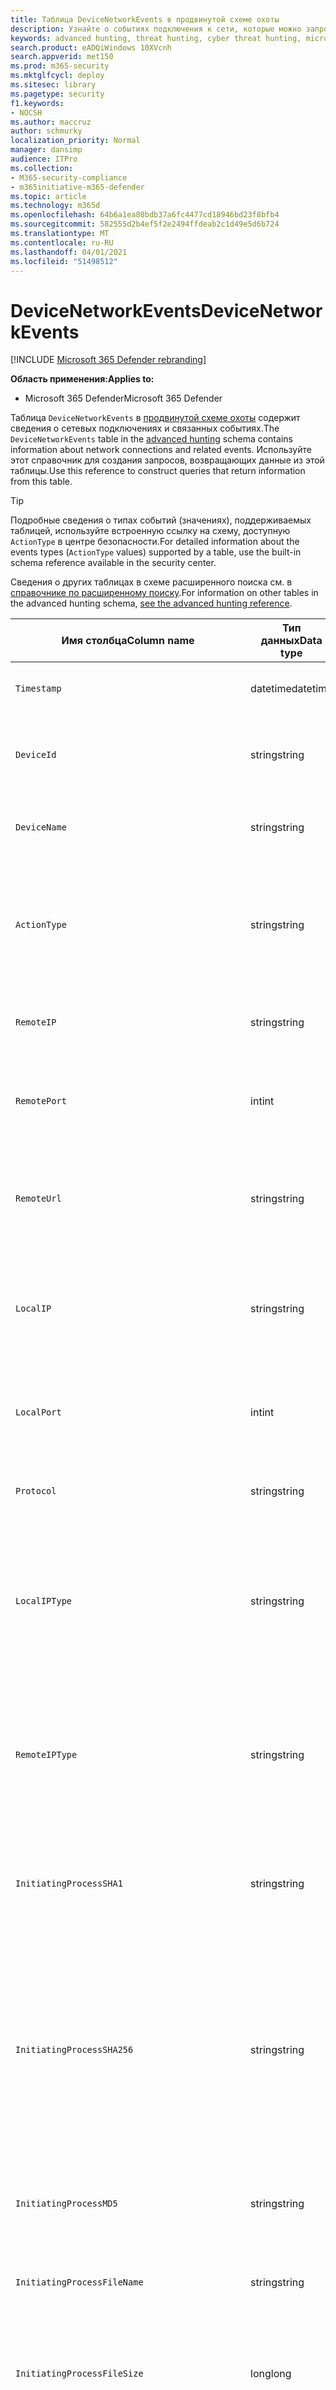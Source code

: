 ```yaml
---
title: Таблица DeviceNetworkEvents в продвинутой схеме охоты
description: Узнайте о событиях подключения к сети, которые можно запросить в таблице DeviceNetworkEvents в продвинутой схеме охоты
keywords: advanced hunting, threat hunting, cyber threat hunting, microsoft threat protection, Microsoft 365, mtp, m365, search, query, telemetry, schema reference, kusto, table, column, data type, devicenetworkevents, NetworkCommunicationEvents, network Connection, remote ip, local ip
search.product: eADQiWindows 10XVcnh
search.appverid: met150
ms.prod: m365-security
ms.mktglfcycl: deploy
ms.sitesec: library
ms.pagetype: security
f1.keywords:
- NOCSH
ms.author: maccruz
author: schmurky
localization_priority: Normal
manager: dansimp
audience: ITPro
ms.collection:
- M365-security-compliance
- m365initiative-m365-defender
ms.topic: article
ms.technology: m365d
ms.openlocfilehash: 64b6a1ea80bdb37a6fc4477cd18946bd23f8bfb4
ms.sourcegitcommit: 582555d2b4ef5f2e2494ffdeab2c1d49e5d6b724
ms.translationtype: MT
ms.contentlocale: ru-RU
ms.lasthandoff: 04/01/2021
ms.locfileid: "51498512"
---
```

# <a name="devicenetworkevents"></a><span data-ttu-id="85428-104">DeviceNetworkEvents</span><span class="sxs-lookup"><span data-stu-id="85428-104">DeviceNetworkEvents</span></span>

[!INCLUDE [Microsoft 365 Defender rebranding](../includes/microsoft-defender.md)]


<span data-ttu-id="85428-105">**Область применения:**</span><span class="sxs-lookup"><span data-stu-id="85428-105">**Applies to:**</span></span>
- <span data-ttu-id="85428-106">Microsoft 365 Defender</span><span class="sxs-lookup"><span data-stu-id="85428-106">Microsoft 365 Defender</span></span>



<span data-ttu-id="85428-107">Таблица `DeviceNetworkEvents` в [продвинутой схеме охоты](advanced-hunting-overview.md) содержит сведения о сетевых подключениях и связанных событиях.</span><span class="sxs-lookup"><span data-stu-id="85428-107">The `DeviceNetworkEvents` table in the [advanced hunting](advanced-hunting-overview.md) schema contains information about network connections and related events.</span></span> <span data-ttu-id="85428-108">Используйте этот справочник для создания запросов, возвращающих данные из этой таблицы.</span><span class="sxs-lookup"><span data-stu-id="85428-108">Use this reference to construct queries that return information from this table.</span></span>

>[!TIP]
> <span data-ttu-id="85428-109">Подробные сведения о типах событий (значениях), поддерживаемых таблицей, используйте встроенную ссылку на схему, доступную `ActionType` в центре безопасности.</span><span class="sxs-lookup"><span data-stu-id="85428-109">For detailed information about the events types (`ActionType` values) supported by a table, use the built-in schema reference available in the security center.</span></span>

<span data-ttu-id="85428-110">Сведения о других таблицах в схеме расширенного поиска см. в [справочнике по расширенному поиску](advanced-hunting-schema-tables.md).</span><span class="sxs-lookup"><span data-stu-id="85428-110">For information on other tables in the advanced hunting schema, [see the advanced hunting reference](advanced-hunting-schema-tables.md).</span></span>

| <span data-ttu-id="85428-111">Имя столбца</span><span class="sxs-lookup"><span data-stu-id="85428-111">Column name</span></span> | <span data-ttu-id="85428-112">Тип данных</span><span class="sxs-lookup"><span data-stu-id="85428-112">Data type</span></span> | <span data-ttu-id="85428-113">Описание</span><span class="sxs-lookup"><span data-stu-id="85428-113">Description</span></span> |
|-------------|-----------|-------------|
| `Timestamp` | <span data-ttu-id="85428-114">datetime</span><span class="sxs-lookup"><span data-stu-id="85428-114">datetime</span></span> | <span data-ttu-id="85428-115">Дата и время записи события</span><span class="sxs-lookup"><span data-stu-id="85428-115">Date and time when the event was recorded</span></span> |
| `DeviceId` | <span data-ttu-id="85428-116">string</span><span class="sxs-lookup"><span data-stu-id="85428-116">string</span></span> | <span data-ttu-id="85428-117">Уникальный идентификатор для обслуживаемого компьютера</span><span class="sxs-lookup"><span data-stu-id="85428-117">Unique identifier for the machine in the service</span></span> |
| `DeviceName` | <span data-ttu-id="85428-118">string</span><span class="sxs-lookup"><span data-stu-id="85428-118">string</span></span> | <span data-ttu-id="85428-119">Полное доменное имя компьютера</span><span class="sxs-lookup"><span data-stu-id="85428-119">Fully qualified domain name (FQDN) of the machine</span></span> |
| `ActionType` | <span data-ttu-id="85428-120">string</span><span class="sxs-lookup"><span data-stu-id="85428-120">string</span></span> | <span data-ttu-id="85428-121">Тип действий, которые вызвали событие.</span><span class="sxs-lookup"><span data-stu-id="85428-121">Type of activity that triggered the event.</span></span> <span data-ttu-id="85428-122">Подробные [сведения см. в](advanced-hunting-schema-tables.md?#get-schema-information-in-the-security-center) справке по схеме на портале</span><span class="sxs-lookup"><span data-stu-id="85428-122">See the [in-portal schema reference](advanced-hunting-schema-tables.md?#get-schema-information-in-the-security-center) for details</span></span> |
| `RemoteIP` | <span data-ttu-id="85428-123">string</span><span class="sxs-lookup"><span data-stu-id="85428-123">string</span></span> | <span data-ttu-id="85428-124">IP-адрес, к которому выполнено подключение</span><span class="sxs-lookup"><span data-stu-id="85428-124">IP address that was being connected to</span></span> |
| `RemotePort` | <span data-ttu-id="85428-125">int</span><span class="sxs-lookup"><span data-stu-id="85428-125">int</span></span> | <span data-ttu-id="85428-126">TCP-порт на удаленном устройстве, подключенного к</span><span class="sxs-lookup"><span data-stu-id="85428-126">TCP port on the remote device that was being connected to</span></span> |
| `RemoteUrl` | <span data-ttu-id="85428-127">string</span><span class="sxs-lookup"><span data-stu-id="85428-127">string</span></span> | <span data-ttu-id="85428-128">URL-адрес или полное доменное имя, к которому выполнено подключение</span><span class="sxs-lookup"><span data-stu-id="85428-128">URL or fully qualified domain name (FQDN) that was being connected to</span></span> |
| `LocalIP` | <span data-ttu-id="85428-129">string</span><span class="sxs-lookup"><span data-stu-id="85428-129">string</span></span> | <span data-ttu-id="85428-130">IP-адрес, присвоенный локальной машине, используемой во время связи</span><span class="sxs-lookup"><span data-stu-id="85428-130">IP address assigned to the local machine used during communication</span></span> |
| `LocalPort` | <span data-ttu-id="85428-131">int</span><span class="sxs-lookup"><span data-stu-id="85428-131">int</span></span> | <span data-ttu-id="85428-132">Порт TCP на локальной машине, используемой во время связи</span><span class="sxs-lookup"><span data-stu-id="85428-132">TCP port on the local machine used during communication</span></span> |
| `Protocol` | <span data-ttu-id="85428-133">string</span><span class="sxs-lookup"><span data-stu-id="85428-133">string</span></span> | <span data-ttu-id="85428-134">Протокол, используемый во время связи</span><span class="sxs-lookup"><span data-stu-id="85428-134">Protocol used during the communication</span></span> |
| `LocalIPType` | <span data-ttu-id="85428-135">string</span><span class="sxs-lookup"><span data-stu-id="85428-135">string</span></span> | <span data-ttu-id="85428-136">Тип IP-адресов, например public, Private, Reserved, Loopback, Teredo, FourToSixMapping и Broadcast</span><span class="sxs-lookup"><span data-stu-id="85428-136">Type of IP address, for example Public, Private, Reserved, Loopback, Teredo, FourToSixMapping, and Broadcast</span></span> |
| `RemoteIPType` | <span data-ttu-id="85428-137">string</span><span class="sxs-lookup"><span data-stu-id="85428-137">string</span></span> | <span data-ttu-id="85428-138">Тип IP-адресов, например public, Private, Reserved, Loopback, Teredo, FourToSixMapping и Broadcast</span><span class="sxs-lookup"><span data-stu-id="85428-138">Type of IP address, for example Public, Private, Reserved, Loopback, Teredo, FourToSixMapping, and Broadcast</span></span> |
| `InitiatingProcessSHA1` | <span data-ttu-id="85428-139">string</span><span class="sxs-lookup"><span data-stu-id="85428-139">string</span></span> | <span data-ttu-id="85428-140">SHA-1 процесса (файла изображений), который инициировал событие</span><span class="sxs-lookup"><span data-stu-id="85428-140">SHA-1 of the process (image file) that initiated the event</span></span> |
| `InitiatingProcessSHA256` | <span data-ttu-id="85428-141">string</span><span class="sxs-lookup"><span data-stu-id="85428-141">string</span></span> | <span data-ttu-id="85428-142">SHA-256 процесса (файла изображений), который инициировал событие.</span><span class="sxs-lookup"><span data-stu-id="85428-142">SHA-256 of the process (image file) that initiated the event.</span></span> <span data-ttu-id="85428-143">Это поле обычно не заполняется. Используйте столбец SHA1, если он доступен.</span><span class="sxs-lookup"><span data-stu-id="85428-143">This field is usually not populated — use the SHA1 column when available.</span></span> |
| `InitiatingProcessMD5` | <span data-ttu-id="85428-144">string</span><span class="sxs-lookup"><span data-stu-id="85428-144">string</span></span> | <span data-ttu-id="85428-145">AD5 hash of the process (image file), that initiated the event</span><span class="sxs-lookup"><span data-stu-id="85428-145">MD5 hash of the process (image file) that initiated the event</span></span> |
| `InitiatingProcessFileName` | <span data-ttu-id="85428-146">string</span><span class="sxs-lookup"><span data-stu-id="85428-146">string</span></span> | <span data-ttu-id="85428-147">Имя процесса, который инициировал событие</span><span class="sxs-lookup"><span data-stu-id="85428-147">Name of the process that initiated the event</span></span> |
| `InitiatingProcessFileSize` | <span data-ttu-id="85428-148">long</span><span class="sxs-lookup"><span data-stu-id="85428-148">long</span></span> | <span data-ttu-id="85428-149">Размер файла, который запустил процесс, ответственный за событие</span><span class="sxs-lookup"><span data-stu-id="85428-149">Size of the file that ran the process responsible for the event</span></span> |
| `InitiatingProcessVersionInfoCompanyName` | <span data-ttu-id="85428-150">string</span><span class="sxs-lookup"><span data-stu-id="85428-150">string</span></span> | <span data-ttu-id="85428-151">Название компании из сведений о версии процесса (файла изображений), ответственного за событие</span><span class="sxs-lookup"><span data-stu-id="85428-151">Company name from the version information of the process (image file) responsible for the event</span></span> |
| `InitiatingProcessVersionInfoProductName` | <span data-ttu-id="85428-152">string</span><span class="sxs-lookup"><span data-stu-id="85428-152">string</span></span> | <span data-ttu-id="85428-153">Имя продукта из сведений о версии процесса (файл изображений), ответственных за событие</span><span class="sxs-lookup"><span data-stu-id="85428-153">Product name from the version information of the process (image file) responsible for the event</span></span> |
| `InitiatingProcessVersionInfoProductVersion` | <span data-ttu-id="85428-154">string</span><span class="sxs-lookup"><span data-stu-id="85428-154">string</span></span> | <span data-ttu-id="85428-155">Версия продукта из сведений о версии процесса (файла изображений), ответственного за событие</span><span class="sxs-lookup"><span data-stu-id="85428-155">Product version from the version information of the process (image file) responsible for the event</span></span> |
| `InitiatingProcessVersionInfoInternalFileName` | <span data-ttu-id="85428-156">string</span><span class="sxs-lookup"><span data-stu-id="85428-156">string</span></span> | <span data-ttu-id="85428-157">Имя внутреннего файла из сведений о версии процесса (файла изображений), ответственного за событие</span><span class="sxs-lookup"><span data-stu-id="85428-157">Internal file name from the version information of the process (image file) responsible for the event</span></span> |
| `InitiatingProcessVersionInfoOriginalFileName` | <span data-ttu-id="85428-158">string</span><span class="sxs-lookup"><span data-stu-id="85428-158">string</span></span> | <span data-ttu-id="85428-159">Исходное имя файла из версии данных процесса (файла изображений), ответственного за событие</span><span class="sxs-lookup"><span data-stu-id="85428-159">Original file name from the version information of the process (image file) responsible for the event</span></span> |
| `InitiatingProcessVersionInfoFileDescription` | <span data-ttu-id="85428-160">string</span><span class="sxs-lookup"><span data-stu-id="85428-160">string</span></span> | <span data-ttu-id="85428-161">Описание из сведений о версии процесса (файла изображений), ответственного за событие</span><span class="sxs-lookup"><span data-stu-id="85428-161">Description from the version information of the process (image file) responsible for the event</span></span> |
| `InitiatingProcessId` | <span data-ttu-id="85428-162">int</span><span class="sxs-lookup"><span data-stu-id="85428-162">int</span></span> | <span data-ttu-id="85428-163">Процесс ID (PID) процесса, который инициировал событие</span><span class="sxs-lookup"><span data-stu-id="85428-163">Process ID (PID) of the process that initiated the event</span></span> |
| `InitiatingProcessCommandLine` | <span data-ttu-id="85428-164">string</span><span class="sxs-lookup"><span data-stu-id="85428-164">string</span></span> | <span data-ttu-id="85428-165">Командная строка, используемая для запуска процесса, инициированного событием</span><span class="sxs-lookup"><span data-stu-id="85428-165">Command line used to run the process that initiated the event</span></span> |
| `InitiatingProcessCreationTime` | <span data-ttu-id="85428-166">datetime</span><span class="sxs-lookup"><span data-stu-id="85428-166">datetime</span></span> | <span data-ttu-id="85428-167">Дата и время начала процесса запуска события</span><span class="sxs-lookup"><span data-stu-id="85428-167">Date and time when the process that initiated the event was started</span></span> |
| `InitiatingProcessFolderPath` | <span data-ttu-id="85428-168">string</span><span class="sxs-lookup"><span data-stu-id="85428-168">string</span></span> | <span data-ttu-id="85428-169">Папка, содержащая процесс (файл изображений), который инициировал событие</span><span class="sxs-lookup"><span data-stu-id="85428-169">Folder containing the process (image file) that initiated the event</span></span> |
| `InitiatingProcessParentFileName` | <span data-ttu-id="85428-170">string</span><span class="sxs-lookup"><span data-stu-id="85428-170">string</span></span> | <span data-ttu-id="85428-171">Имя родительского процесса, который породил процесс, ответственный за событие</span><span class="sxs-lookup"><span data-stu-id="85428-171">Name of the parent process that spawned the process responsible for the event</span></span> |
| `InitiatingProcessParentId` | <span data-ttu-id="85428-172">int</span><span class="sxs-lookup"><span data-stu-id="85428-172">int</span></span> | <span data-ttu-id="85428-173">Process ID (PID) родительского процесса, который породил процесс, ответственный за событие</span><span class="sxs-lookup"><span data-stu-id="85428-173">Process ID (PID) of the parent process that spawned the process responsible for the event</span></span> |
| `InitiatingProcessParentCreationTime` | <span data-ttu-id="85428-174">datetime</span><span class="sxs-lookup"><span data-stu-id="85428-174">datetime</span></span> | <span data-ttu-id="85428-175">Дата и время запуска родительского процесса, ответственного за событие</span><span class="sxs-lookup"><span data-stu-id="85428-175">Date and time when the parent of the process responsible for the event was started</span></span> |
| `InitiatingProcessAccountDomain` | <span data-ttu-id="85428-176">string</span><span class="sxs-lookup"><span data-stu-id="85428-176">string</span></span> | <span data-ttu-id="85428-177">Домен учетной записи, которая управляла процессом, ответственным за событие</span><span class="sxs-lookup"><span data-stu-id="85428-177">Domain of the account that ran the process responsible for the event</span></span> |
| `InitiatingProcessAccountName` | <span data-ttu-id="85428-178">string</span><span class="sxs-lookup"><span data-stu-id="85428-178">string</span></span> | <span data-ttu-id="85428-179">Имя пользователя учетной записи, которая запустила процесс, ответственный за событие</span><span class="sxs-lookup"><span data-stu-id="85428-179">User name of the account that ran the process responsible for the event</span></span> |
| `InitiatingProcessAccountSid` | <span data-ttu-id="85428-180">string</span><span class="sxs-lookup"><span data-stu-id="85428-180">string</span></span> | <span data-ttu-id="85428-181">Идентификатор безопасности (SID) учетной записи, которая управляла процессом, ответственным за событие</span><span class="sxs-lookup"><span data-stu-id="85428-181">Security Identifier (SID) of the account that ran the process responsible for the event</span></span> |
| `InitiatingProcessAccountUpn` | <span data-ttu-id="85428-182">string</span><span class="sxs-lookup"><span data-stu-id="85428-182">string</span></span> | <span data-ttu-id="85428-183">Основное имя пользователя (UPN) учетной записи, которая управляла процессом, ответственным за событие</span><span class="sxs-lookup"><span data-stu-id="85428-183">User principal name (UPN) of the account that ran the process responsible for the event</span></span> |
| `InitiatingProcessAccountObjectId` | <span data-ttu-id="85428-184">string</span><span class="sxs-lookup"><span data-stu-id="85428-184">string</span></span> | <span data-ttu-id="85428-185">ID объекта Azure AD учетной записи пользователя, которая запустила процесс, ответственный за событие</span><span class="sxs-lookup"><span data-stu-id="85428-185">Azure AD object ID of the user account that ran the process responsible for the event</span></span> |
| `InitiatingProcessIntegrityLevel` | <span data-ttu-id="85428-186">string</span><span class="sxs-lookup"><span data-stu-id="85428-186">string</span></span> | <span data-ttu-id="85428-187">Уровень целостности процесса, который инициировал событие.</span><span class="sxs-lookup"><span data-stu-id="85428-187">Integrity level of the process that initiated the event.</span></span> <span data-ttu-id="85428-188">Windows назначает уровни целостности процессам, основанным на определенных характеристиках, например, если они были запущены из скачивания в Интернете.</span><span class="sxs-lookup"><span data-stu-id="85428-188">Windows assigns integrity levels to processes based on certain characteristics, such as if they were launched from an internet download.</span></span> <span data-ttu-id="85428-189">Эти уровни целостности влияют на разрешения на ресурсы</span><span class="sxs-lookup"><span data-stu-id="85428-189">These integrity levels influence permissions to resources</span></span> |
| `InitiatingProcessTokenElevation` | <span data-ttu-id="85428-190">string</span><span class="sxs-lookup"><span data-stu-id="85428-190">string</span></span> | <span data-ttu-id="85428-191">Тип маркера, указывающий на наличие или отсутствие высоты привилегий управления пользовательским доступом (UAC), применяемой к процессу, инициировал событие.</span><span class="sxs-lookup"><span data-stu-id="85428-191">Token type indicating the presence or absence of User Access Control (UAC) privilege elevation applied to the process that initiated the event</span></span> |
| `ReportId` | <span data-ttu-id="85428-192">long</span><span class="sxs-lookup"><span data-stu-id="85428-192">long</span></span> | <span data-ttu-id="85428-193">Идентификатор события на основе повторяющегося счетчика.</span><span class="sxs-lookup"><span data-stu-id="85428-193">Event identifier based on a repeating counter.</span></span> <span data-ttu-id="85428-194">Для определения уникальных событий этот столбец должен использоваться в сочетании со столбцами DeviceName и Timestamp.</span><span class="sxs-lookup"><span data-stu-id="85428-194">To identify unique events, this column must be used in conjunction with the DeviceName and Timestamp columns</span></span> |
| `AppGuardContainerId` | <span data-ttu-id="85428-195">string</span><span class="sxs-lookup"><span data-stu-id="85428-195">string</span></span> | <span data-ttu-id="85428-196">Идентификатор виртуализированного контейнера, используемого службой Application Guard для изоляции активности браузера</span><span class="sxs-lookup"><span data-stu-id="85428-196">Identifier for the virtualized container used by Application Guard to isolate browser activity</span></span> |
| `AdditionalFields` | <span data-ttu-id="85428-197">string</span><span class="sxs-lookup"><span data-stu-id="85428-197">string</span></span> | <span data-ttu-id="85428-198">Дополнительные сведения о событии в формате массива JSON</span><span class="sxs-lookup"><span data-stu-id="85428-198">Additional information about the event in JSON array format</span></span> |

## <a name="related-topics"></a><span data-ttu-id="85428-199">Статьи по теме</span><span class="sxs-lookup"><span data-stu-id="85428-199">Related topics</span></span>
- [<span data-ttu-id="85428-200">Обзор расширенной охоты</span><span class="sxs-lookup"><span data-stu-id="85428-200">Advanced hunting overview</span></span>](advanced-hunting-overview.md)
- [<span data-ttu-id="85428-201">Изучение языка запросов</span><span class="sxs-lookup"><span data-stu-id="85428-201">Learn the query language</span></span>](advanced-hunting-query-language.md)
- [<span data-ttu-id="85428-202">Использование общих запросов</span><span class="sxs-lookup"><span data-stu-id="85428-202">Use shared queries</span></span>](advanced-hunting-shared-queries.md)
- [<span data-ttu-id="85428-203">Охота на различных устройствах, в письмах, приложениях и удостоверениях</span><span class="sxs-lookup"><span data-stu-id="85428-203">Hunt across devices, emails, apps, and identities</span></span>](advanced-hunting-query-emails-devices.md)
- [<span data-ttu-id="85428-204">Сведения о схеме</span><span class="sxs-lookup"><span data-stu-id="85428-204">Understand the schema</span></span>](advanced-hunting-schema-tables.md)
- [<span data-ttu-id="85428-205">Применение рекомендаций по использованию запросов</span><span class="sxs-lookup"><span data-stu-id="85428-205">Apply query best practices</span></span>](advanced-hunting-best-practices.md)
